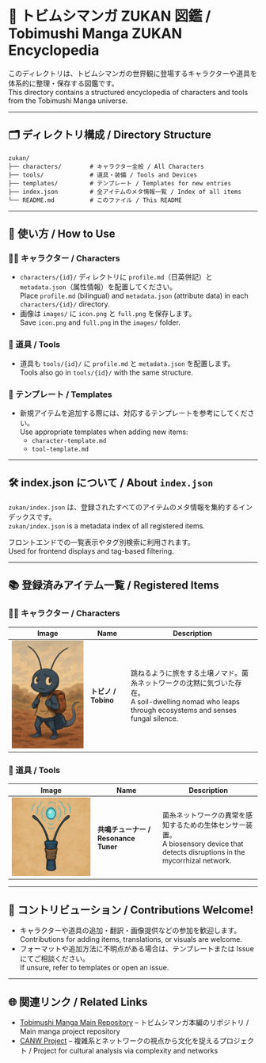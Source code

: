 # 🌱 トビムシマンガ ZUKAN 図鑑 / Tobimushi Manga ZUKAN Encyclopedia

このディレクトリは、トビムシマンガの世界観に登場するキャラクターや道具を体系的に整理・保存する図鑑です。  
This directory contains a structured encyclopedia of characters and tools from the Tobimushi Manga universe.

---

## 🗂 ディレクトリ構成 / Directory Structure

```
zukan/
├── characters/        # キャラクター全般 / All Characters
├── tools/             # 道具・装備 / Tools and Devices
├── templates/         # テンプレート / Templates for new entries
├── index.json         # 全アイテムのメタ情報一覧 / Index of all items
└── README.md          # このファイル / This README
```

---

## 🧭 使い方 / How to Use

### 🧑‍🎨 キャラクター / Characters
- `characters/{id}/` ディレクトリに `profile.md`（日英併記）と `metadata.json`（属性情報）を配置してください。  
  Place `profile.md` (bilingual) and `metadata.json` (attribute data) in each `characters/{id}/` directory.
- 画像は `images/` に `icon.png` と `full.png` を保存します。  
  Save `icon.png` and `full.png` in the `images/` folder.

### 🧰 道具 / Tools
- 道具も `tools/{id}/` に `profile.md` と `metadata.json` を配置します。  
  Tools also go in `tools/{id}/` with the same structure.

### 🧩 テンプレート / Templates
- 新規アイテムを追加する際には、対応するテンプレートを参考にしてください。  
  Use appropriate templates when adding new items:
  - `character-template.md`
  - `tool-template.md`

---

## 🛠 index.json について / About `index.json`

`zukan/index.json` は、登録されたすべてのアイテムのメタ情報を集約するインデックスです。  
`zukan/index.json` is a metadata index of all registered items.

フロントエンドでの一覧表示やタグ別検索に利用されます。  
Used for frontend displays and tag-based filtering.

---

## 📚 登録済みアイテム一覧 / Registered Items

### 🧑‍🎨 キャラクター / Characters
| Image | Name | Description |
|-------|------|-------------|
| ![tobino](./1_characters/tobino/images/tobino.png) | **トビノ / Tobino** | 跳ねるように旅をする土壌ノマド。菌糸ネットワークの沈黙に気づいた存在。<br>A soil-dwelling nomad who leaps through ecosystems and senses fungal silence.

### 🧰 道具 / Tools
| Image | Name | Description |
|-------|------|-------------|
| ![resonance-tuner](./2_tools/resonance-tuner/images/resonance-tuner.png) | **共鳴チューナー / Resonance Tuner** | 菌糸ネットワークの異常を感知するための生体センサー装置。<br>A biosensory device that detects disruptions in the mycorrhizal network.

---

## 💬 コントリビューション / Contributions Welcome!

- キャラクターや道具の追加・翻訳・画像提供などの参加を歓迎します。  
  Contributions for adding items, translations, or visuals are welcome.
- フォーマットや追加方法に不明点がある場合は、テンプレートまたは Issue にてご相談ください。  
  If unsure, refer to templates or open an issue.

---

## 🌐 関連リンク / Related Links

- [Tobimushi Manga Main Repository](https://github.com/satoshi-create/tobimushi-manga) – トビムシマンガ本編のリポジトリ / Main manga project repository
- [CANW Project](https://github.com/satoshi-create/CANW) – 複雑系とネットワークの視点から文化を捉えるプロジェクト / Project for cultural analysis via complexity and networks

